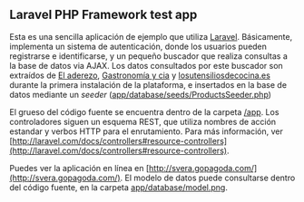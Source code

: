## Laravel PHP Framework test app

Esta es una sencilla aplicación de ejemplo que utiliza [Laravel](http://github.com/laravel/framework). Básicamente, implementa un sistema de autenticación,
donde los usuarios pueden registrarse e identificarse, y un pequeño buscador que realiza consultas a la base de datos via AJAX. Los datos consultados por este
buscador son extraídos de [El aderezo](http://eladerezo.hola.com/tag/utensilios), [Gastronomía y cia](http://www.gastronomiaycia.com/category/utensilios-de-cocina/) y [losutensiliosdecocina.es](http://www.losutensiliosdecocina.es) durante la primera instalación de la plataforma, e insertados en la base de
datos mediante un _seeder_ ([app/database/seeds/ProductsSeeder.php](https://github.com/svera/203-web-test/blob/master/app/database/seeds/ProductsSeeder.php))

El grueso del código fuente se encuentra dentro de la carpeta [/app](https://github.com/svera/203-web-test/tree/master/app). Los controladores siguen un esquema REST, que utiliza nombres de acción estandar 
y verbos HTTP para el enrutamiento. Para más información, ver [http://laravel.com/docs/controllers#resource-controllers](http://laravel.com/docs/controllers#resource-controllers).

Puedes ver la aplicación en línea en [http://svera.gopagoda.com/](http://svera.gopagoda.com/). El modelo de datos puede consultarse dentro del código fuente, en la carpeta [app/database/model.png](https://github.com/svera/203-web-test/blob/master/app/database/model.png).
